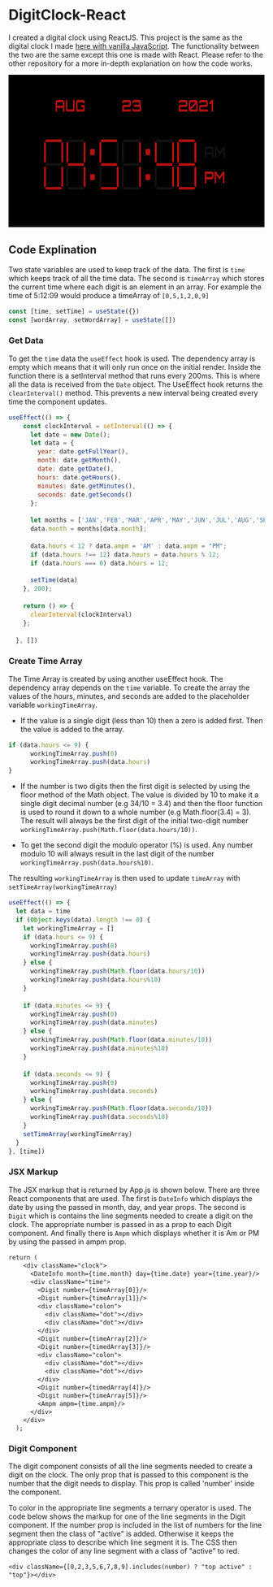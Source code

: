 # DigitClock-React

I created a digital clock using ReactJS. This project is the same as the digital clock I made [here with vanilla JavaScript](https://github.com/MichaelMcCann1/DigitalClock). The functionality between the two are the same except this one is made with React. Please refer to the other repository for a more in-depth explanation on how the code works. 


<img src="https://github.com/MichaelMcCann1/DigitalClock/blob/main/DigitalClockScreenshot.png" height="300px">



## Code Explination

Two state variables are used to keep track of the data. The first is `time` which keeps track of all the time data. The second is `timeArray` which stores the current time where each digit is an element in an array. For example the time of 5:12:09 would produce a timeArray of `[0,5,1,2,0,9]`

``` javascript
const [time, setTime] = useState({})
const [wordArray, setWordArray] = useState([])
```

### Get Data
To get the `time` data the `useEffect` hook is used. The dependency array is empty which means that it will only run once on the initial render. Inside the function there is a setInterval method that runs every 200ms. This is where all the data is received from the `Date` object. The UseEffect hook returns the `clearInterval()` method. This prevents a new interval being created every time the component updates.

``` javascript
useEffect(() => {
    const clockInterval = setInterval(() => {
      let date = new Date();
      let data = {
        year: date.getFullYear(),
        month: date.getMonth(),
        date: date.getDate(),
        hours: date.getHours(),
        minutes: date.getMinutes(),
        seconds: date.getSeconds()
      };

      let months = ['JAN','FEB','MAR','APR','MAY','JUN','JUL','AUG','SEP','OCT','NOV','DEC'];
      data.month = months[data.month];

      data.hours < 12 ? data.ampm = 'AM' : data.ampm = "PM";
      if (data.hours !== 12) data.hours = data.hours % 12;
      if (data.hours === 0) data.hours = 12;

      setTime(data)
    }, 200);

    return () => {
      clearInterval(clockInterval)
    };
    
  }, [])
```

### Create Time Array

The Time Array is created by using another useEffect hook. The dependency array depends on the `time` variable. To create the array the values of the hours, minutes, and seconds are added to the placeholder variable `workingTimeArray`. 

* If the value is a single digit (less than 10) then a zero is added first. Then the value is added to the array.
``` javascript 
if (data.hours <= 9) {
      workingTimeArray.push(0)
      workingTimeArray.push(data.hours)
}
```

* If the number is two digits then the first digit is selected by using the floor method of the Math object. The value is divided by 10 to make it a single digit decimal number (e.g 34/10 = 3.4) and then the floor function is used to round it down to a whole number (e.g Math.floor(3.4) = 3). The result will always be the first digit of the initial two-digit number `workingTimeArray.push(Math.floor(data.hours/10))`.

* To get the second digit the modulo operator (%) is used. Any number modulo 10 will always result in the last digit of the number `workingTimeArray.push(data.hours%10)`. 

The resulting `workingTimeArray` is then used to update `timeArray` with `setTimeArray(workingTimeArray)`

``` javascript 
useEffect(() => {
  let data = time
  if (Object.keys(data).length !== 0) {
    let workingTimeArray = []
    if (data.hours <= 9) {
      workingTimeArray.push(0)
      workingTimeArray.push(data.hours)
    } else {
      workingTimeArray.push(Math.floor(data.hours/10))
      workingTimeArray.push(data.hours%10)
    }
    
    if (data.minutes <= 9) {
      workingTimeArray.push(0)
      workingTimeArray.push(data.minutes)
    } else {
      workingTimeArray.push(Math.floor(data.minutes/10))
      workingTimeArray.push(data.minutes%10)
    }

    if (data.seconds <= 9) {
      workingTimeArray.push(0)
      workingTimeArray.push(data.seconds)
    } else {
      workingTimeArray.push(Math.floor(data.seconds/10))
      workingTimeArray.push(data.seconds%10)
    }
    setTimeArray(workingTimeArray)
  }
}, [time])
```

### JSX Markup

The JSX markup that is returned by App.js is shown below. There are three React components that are used. The first is `DateInfo` which displays the date by using the passed in month, day, and year props. The second is `Digit` which is contains the line segments needed to create a digit on the clock. The appropriate number is passed in as a prop to each Digit component. And finally there is `Ampm` which displays whether it is Am or PM by using the passed in ampm prop. 

``` JSX
return (
    <div className="clock">
      <DateInfo month={time.month} day={time.date} year={time.year}/>
      <div className="time">
        <Digit number={timeArray[0]}/>
        <Digit number={timeArray[1]}/>
        <div className="colon">
          <div className="dot"></div>
          <div className="dot"></div>
        </div>
        <Digit number={timeArray[2]}/>
        <Digit number={timedArray[3]}/>
        <div className="colon">
          <div className="dot"></div>
          <div className="dot"></div>
        </div>
        <Digit number={timedArray[4]}/>
        <Digit number={timeArray[5]}/>
        <Ampm ampm={time.ampm}/>
      </div>
    </div>
  );
```

### Digit Component

The digit component consists of all the line segments needed to create a digit on the clock. The only prop that is passed to this component is the number that the digit needs to display. This prop is called 'number' inside the component.

To color in the appropriate line segments a ternary operator is used. The code below shows the markup for one of the line segments in the Digit component. If the number prop is included in the list of numbers for the line segment then the class of "active" is added. Otherwise it keeps the appropriate class to describe which line segment it is.  The CSS then changes the color of any line segment with a class of "active" to red.

``` JSX
<div className={[0,2,3,5,6,7,8,9].includes(number) ? "top active" : "top"}></div>
```
